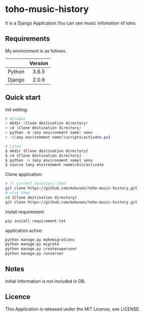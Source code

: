 # toho-music-history
It is a Django Application.You can see music infomation of toho. 

## Requirements
My environment is as follows.

|  | Version |
| :----: | :---: |
| Python | 3.6.5 |
| Django | 2.0.6 |

## Quick start
init setting:
~~~PowerShell
# Windows
> mkdir (Clone destination directory)
> cd (Clone destination directory)
> python -m (any environment name) venv
> ~\(any environment name)\scripts\activate.ps1
~~~
~~~bash
# Linux
$ mkdir (Clone destination directory)
$ cd (Clone destination directory)
$ python -m (any environment name) venv
$ source (any environment name)/bin/activate
~~~
Clone application:
~~~bash
# if current_directory then
git clone https://github.com/mokusen/toho-music-history.git
# else then
cd (Clone destination directory)
git clone https://github.com/mokusen/toho-music-history.git
~~~
install requirement:
~~~bash
pip install requirement.txt
~~~
application active:
~~~bash
python manage.py makemigrations
python manage.py migrate
python manage.py createsuperuser
python manage.py runserver
~~~
## Notes
Initial information is not included in DB. 
## Licence
This Application is released under the MIT License, see LICENSE.